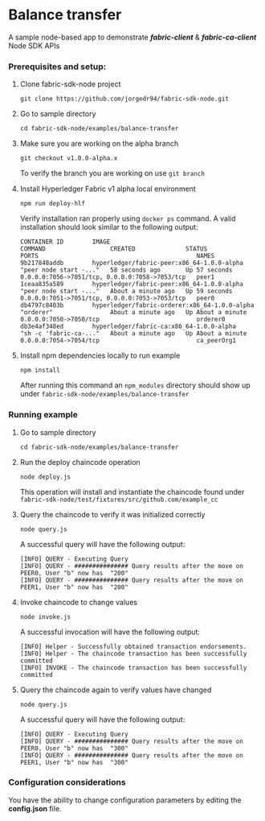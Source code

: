 # Balance transfer

A sample node-based app to demonstrate ***fabric-client*** & ***fabric-ca-client*** Node SDK APIs

### Prerequisites and setup:

1.  Clone fabric-sdk-node project

	`git clone https://github.com/jorgedr94/fabric-sdk-node.git`

1. Go to sample directory

	`cd fabric-sdk-node/examples/balance-transfer`

1. Make sure you are working on the alpha branch

	`git checkout v1.0.0-alpha.x`

	To verify the branch you are working on use `git branch`

1. Install Hyperledger Fabric v1 alpha local environment

	`npm run deploy-hlf`

	Verify installation ran properly using `docker ps` command.  A valid installation should look similar to the following output:
	```
	CONTAINER ID        IMAGE                                           COMMAND                  CREATED              STATUS              PORTS                                            NAMES
	9b217848addb        hyperledger/fabric-peer:x86_64-1.0.0-alpha      "peer node start -..."   58 seconds ago       Up 57 seconds       0.0.0.0:7056->7051/tcp, 0.0.0.0:7058->7053/tcp   peer1
	1ceaa835a589        hyperledger/fabric-peer:x86_64-1.0.0-alpha      "peer node start -..."   About a minute ago   Up 59 seconds       0.0.0.0:7051->7051/tcp, 0.0.0.0:7053->7053/tcp   peer0
	db4797c8403b        hyperledger/fabric-orderer:x86_64-1.0.0-alpha   "orderer"                About a minute ago   Up About a minute   0.0.0.0:7050->7050/tcp                           orderer0
	db3e4af348ed        hyperledger/fabric-ca:x86_64-1.0.0-alpha        "sh -c 'fabric-ca-..."   About a minute ago   Up About a minute   0.0.0.0:7054->7054/tcp                           ca_peerOrg1
	```

1. Install npm dependencies locally to run example

	`npm install`

	After running this command an `npm_modules` directory should show up under `fabric-sdk-node/examples/balance-transfer`

### Running example

1.  Go to sample directory

	`cd fabric-sdk-node/examples/balance-transfer`

2. Run the deploy chaincode operation

	`node deploy.js`

	This operation will install and instantiate the chaincode found under `fabric-sdk-node/test/fixtures/src/github.com/example_cc`

3. Query the chaincode to verify it was initialized correctly

	`node query.js`

	A successful query will have the following output:
	```
	[INFO] QUERY - Executing Query
	[INFO] QUERY - ############### Query results after the move on PEER0, User "b" now has  "200"
	[INFO] QUERY - ############### Query results after the move on PEER1, User "b" now has  "200"
	```

4. Invoke chaincode to change values

	`node invoke.js`

	A successful invocation will have the following output:
	```
	[INFO] Helper - Successfully obtained transaction endorsements.
	[INFO] Helper - The chaincode transaction has been successfully committed
	[INFO] INVOKE - The chaincode transaction has been successfully committed
	```

5. Query the chaincode again to verify values have changed

	`node query.js`

	A successful query will have the following output:
	```
	[INFO] QUERY - Executing Query
	[INFO] QUERY - ############### Query results after the move on PEER0, User "b" now has  "300"
	[INFO] QUERY - ############### Query results after the move on PEER1, User "b" now has  "300"
	```

### Configuration considerations

You have the ability to change configuration parameters by editing the **config.json** file.
